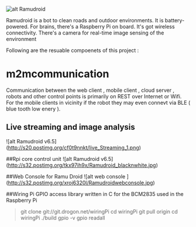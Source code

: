 
![alt Ramudroid ](http://s32.postimg.org/ew6oy64fp/Copy_of_Ramudroid_Logo_White_1.jpg)

Ramudroid is a bot to clean roads and outdoor environments. It is battery-powered. For brains, there's a Raspberry Pi on board. It's got wireless connectivity. There's a camera for real-time image sensing of the environment

Following are the resuable compoenets of this project :

# m2mcommunication
Communication between the web client , mobile client , cloud server , robots and other control points is primarily on REST over Internet or Wifi. For the mobile clients in vicinity if the robot they may even connevt via BLE ( blue tooth low enery ).

## Live streaming and image analysis
![alt Ramudroid v6.5] (http://s20.postimg.org/cf0t9nnkt/live_Streaming_1.png)

##Rpi core control unit
![alt Ramudroid v6.5] (http://s32.postimg.org/tkx97ih9x/Ramudroid_blacknwhite.jpg)

##Web Console for Ramu Droid
![alt web console ] (http://s32.postimg.org/xroj6320l/Ramudroidwebconsole.jpg)

##Wiring Pi
GPIO access library written in C for the BCM2835 used in the Raspberry Pi

> git clone git://git.drogon.net/wiringPi
> cd wiringPi
> git pull origin
> cd wiringPi
> ./build
> gpio -v
> gpio readall
